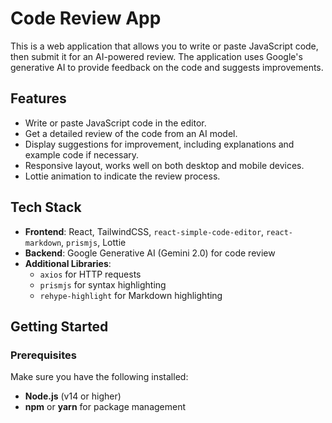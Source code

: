 # Code Review App

This is a web application that allows you to write or paste JavaScript code, then submit it for an AI-powered review. The application uses Google's generative AI to provide feedback on the code and suggests improvements.

## Features

- Write or paste JavaScript code in the editor.
- Get a detailed review of the code from an AI model.
- Display suggestions for improvement, including explanations and example code if necessary.
- Responsive layout, works well on both desktop and mobile devices.
- Lottie animation to indicate the review process.

## Tech Stack

- **Frontend**: React, TailwindCSS, `react-simple-code-editor`, `react-markdown`, `prismjs`, Lottie
- **Backend**: Google Generative AI (Gemini 2.0) for code review
- **Additional Libraries**:
  - `axios` for HTTP requests
  - `prismjs` for syntax highlighting
  - `rehype-highlight` for Markdown highlighting

## Getting Started

### Prerequisites

Make sure you have the following installed:

- **Node.js** (v14 or higher)
- **npm** or **yarn** for package management
